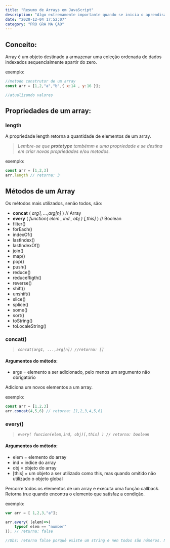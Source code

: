 ```yaml
---
title: "Resumo de Arrays em JavaScript"
description: "Algo extremamente importante quando se inicia o aprendisado com a linguagem javascript é conhecer bem todos os métodos e propriedades de um array, parece brincadeira, mas quando se conhece bem tais métodos a linguagem se torna mais fácil. Dedique um tempo e faça exemplos de todos os metodos citados. Vai valer apena!"
date: "2020-12-04 17:52:07"
category: "PRO GRA MA ÇÃO"
---
```


## Conceito:
Array é um objeto destinado a armazenar uma coleção ordenada de dados indexados sequencialmente apartir do zero.

exemplo:

```javascript
//metodo construtor de um array
const arr = [1,2,"a","b",{ x:14 , y:16 }];

//atualizando valores
```
## Propriedades de um array:

### length
A propriedade length retorna a quantidade de  elementos de um array.

> *Lembre-se que **prototype** tambémm e uma propriedade e se destina em criar novas propriedades e/ou metodos.*

exemplo:
```javascript
const arr = [1,2,3]
arr.length // retorna: 3
```

## Métodos de um Array

Os métodos mais utilizados, senão todos, são:
- **concat** ( *arg1, ...,arg[n]* ) // Array
- **every** ( *function( elem , ind , obj ) [,this]* ) // Boolean
- filter()
- forEach()
- indexOf()
- lastIndex()
- lastIndexOf()
- join()
- map()
- pop()
- push()
- reduce()
- reduceRigth()
- reverse()
- shift()
- unshift()
- slice()
- splice()
- some()
- sort()
- toString()
- toLocaleString()

### concat()

> *`concat(arg1, ...,arg[n]) //retorna: []`*

#### Argumentos do método:
- args  = elemento a ser adicionado, pelo menos um argumento não obrigatório

Adiciona um novos elementos a um array.


exemplo:
```javascript
const arr = [1,2,3]
arr.concat(4,5,6) // retorna: [1,2,3,4,5,6]
```
### every()

> *`every( funcion(elem,ind, obj)[,this] ) // retorna: boolean`*

#### Argumentos do método:
- elem  = elemento do array
- ind   = indice do array
- obj   = objeto do array
- [this] = um objeto a ser utilizado como this, mas quando omitido não utilizado o objeto global


Percorre todos os elementos de um array e executa uma função callback. Retorna true quando encontra o elemento que satisfaz a condição.

exemplo:

```javascript
var arr = [ 1,2,3,"a"];

arr.every( (elem)=>(
    typeof elem == "number"
)); // returna: false

//Obs: retorna false porquê existe um string e nen todos são números. Nessa função ele percorre todos os elementos verificando se é number. utilizei de arrow function da nova sintaxe do EcmaScript para exemplivicar.
```